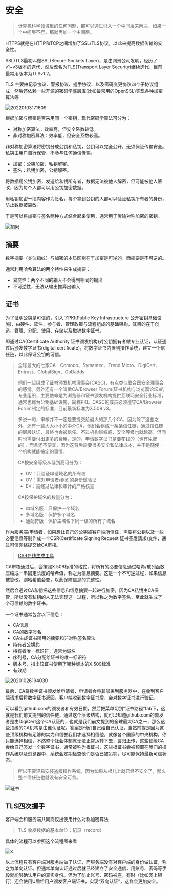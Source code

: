 # 安全

> 计算机科学领域里的任何问题，都可以通过引入一个中间层来解决，如果一个中间层不行，那就再加一个中间层。

HTTPS就是在HTTP和TCP之间增加了SSL/TLS协议，以此来提高数据传输的安全性。

SSL/TLS最初叫做SSL(Secure Sockets Layer)，是由网景公司发明，经历了v1~v3版本的迭代，然后改名为TLS(Transport Layer Security)继续迭代，目前最常用版本为TLSv1.2。

TLS 主要由记录协议、警报协议、握手协议、以及密码变更协议四个子协议组成，然后还依赖一些开源的密码学底层库(比如最常用的OpenSSL)实现各种加密算法等

![20220103171609](http://image.zuoright.com/20220103171609.png)

根据加密与解密是否采用同一个密钥，现代密码学算法可分为：

- 对称加密算法：效率高，但安全系数较低。
- 非对称加密算法：效率低，但安全系数较高。

非对称加密算法将密钥分成公钥和私钥，公钥可以完全公开，无须保证传输安全。私钥由用户自行保管，不参与任何通信传输。

- 加密：公钥加密，私钥解密。
- 签名：私钥加密，公钥解密。

将数据用公钥加密，发送给私钥所有者，数据无法被他人解密，但可能被他人篡改，因为每个人都可以用公钥加密数据。

用私钥加密一段内容作为签名，每个拿到公钥的人都可以验证私钥所有者的身份，防止数据被篡改。

于是可以将加密与签名两种方式结合起来使用，通常用于传输对称加密的密钥。

![加密](http://image.zuoright.com/加密.png)

## 摘要

数字摘要（类似指纹）与加密的本质区别在于加密是可逆的，而摘要是不可逆的。

通常利用哈希算法的两个特性来生成摘要：

- 易变性：两个不同的输入不会得到相同的输出
- 不可逆性，无法从输出推算出输入

## 证书

为了证明公钥是可信的，引入了PKI(Public Key Infrastructure 公开密钥基础设施)，由硬件、软件、参与者、管理政策与流程组成的基础架构，其目的在于创造、管理、分配、使用、存储以及撤销数字证书。

即通过CA(Certificate Authority 证书颁发机构)对公钥拥有者做专业认证，认证通过后颁发数字证书(digital certificate)，将数字证书内置到操作系统，建立一个信任链，以此保证公钥的可信。

> 全球最大的七家CA：Comodo、Symantec、Trend Micro、DigiCert、Entrust、GlobalSign、GoDaddy
>
> 他们一起组成了证书颁发机构理事会(CASC)，有点类似联合国安全理事会的感觉。另外还有一个叫做CA/Browser Forum(证书机构与浏览器论坛)的专业组织，主要使命是为浏览器和证书颁发机构提供互联网安全行业标准，通常也称为公钥基础设施，简称PKI。CASC的成员必须遵守CA/Browser Forum制定的标准，目前最新标准为X.509 v3。
>
> 多说一句，审核并不一定是要提交给最大的那几个CA，因为除了这些之外，还有一些大大小小的中介CA，他们会组成一条条信任链，通过信任链的层层认证，最终也会被信任。不过机构越权威，安全等级也就越高，但同时也需要付出更多的费用，是的，申请数字证书是要花钱的（也有免费的），而且还不便宜，因为这背后需要很多安全和法律成本，并不是随便一个机构就能搞定的事情。
>
> CA按安全等级从低到高可分为：
>
> - DV：只验证申请域名的所有权
> - OV：需对申请者/组织的身份做验证
> - EV：需经过法律和审计的严格核查
>
> CA按保护域名的数量分为：
>
> - 单域名版：只保护一个域名
> - 多域名版：保护多个域名
> - 通配符版：保护主域名下同一级的所有子域名

作为服务端/申请者，如果想让自己的公钥被客户端所信任，需要将公钥以及一些必要信息等制作成一个CSR(Certificate Signing Request 证书签发请求)文件，通过可信网络提交给CA审核。

> [CSR在线生成工具](https://myssl.com/csr_create.html)

CA审核通过后，会按照X.509标准的格式，将所有的必要信息通过哈希/散列函数压缩成一串固定长度的哈希值，称之为信息摘要。这是一个不可逆过程，如果信息被篡改，则哈希值会变，以此保障信息的完整性。

然后会通过CA私钥把这些信息和信息摘要一起进行加密，因为CA私钥由CA保管，所以没有私钥的人无法实现这一过程，所以称之为数字签名，至此就生成了一个可信赖的数字证书。

一个证书通常包含以下信息：

- CA信息
- CA的数字签名
- CA生成证书所用的摘要和非对称签名算法
- 持有者公钥匙
- 持有者唯一标识符，通常为域名
- 序列号，CA分配给证书的唯一标识符
- 版本号，指出该证书使用了哪种版本的X.509标准
- 有效期

![20201026194030](http://image.zuoright.com/20201026194030.png)

最后，CA将数字证书颁发给申请者，申请者会将其部署到服务器中，在收到客户端请求后将数字证书返回，客户端收到数字证书后，会对数字证书进行验证。

可以看到github.com的颁发者和有效日期，然后把菜单切到“证书路径”tab下，这就是我们前文提到的信任链，通过这个层级结构，就可以知道github.com的颁发者是由DigiCert这个CA认证的，也就是我们前文提到的全球最大CA之一，那么这些顶级的CA机构是由谁认证呢，答案是他们自己给自己认证，当然前提是因为这些顶级机构有足够的实力和信誉我们才选择相信他，就像各个国家的中央机构，你只能选择相信，不然整个社会体制就无法正常运转下去，言归正传，这些顶级CA会给自己签发一个数字证书，通常被称为根证书，这些根证书会被预置在我们的操作系统以及浏览器中，系统会定期检查他们是否已被吊销，尽可能保持最新可信状态。

> 所以不要轻易安装盗版操作系统，因为如果从根儿上就已经不安全了，那么整个信任链也就没有安全可言。

![证书](http://image.zuoright.com/证书.png)

## TLS四次握手

客户端会和服务端共同商议出使用什么对称加密算法

> TLS 收发数据的基本单位：记录（record）

具体的流程可以参照这个流程图来看

![x](https://static001.geekbang.org/resource/image/10/7e/10315ffa19492462cadfbdfb3113987e.jpg)

以上流程只有客户端对服务端做了认证，而服务端没有对客户端的身份做认证，称之为单向认证。但通常单向认证通过后就已经建立了安全通信，用账号、密码等手段就能够确认用户的真实身份。但为了防止账号、密码被盗，有时（比如网上银行）还会使用U盾给用户颁发客户端证书，实现“双向认证”，这样会更加安全。

